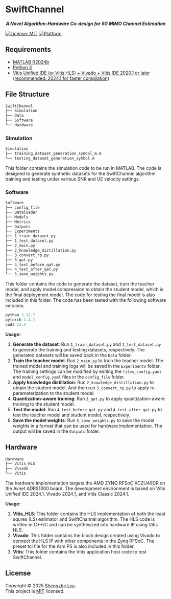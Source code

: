 # SwiftChannel

<p align="center"> <em><b>A Novel Algorithm-Hardware Co-design for 5G MIMO Channel Estimation</b></em> <p>

[![License: MIT](https://img.shields.io/badge/License-MIT-yellow.svg)](#)
[![Platform](https://img.shields.io/badge/platform-FPGA-orange)](#)

## Requirements
- [MATLAB R2024b](https://www.mathworks.com/products/matlab.html)
- [Python 3](https://www.python.org/downloads/)
- [Vitis Unified IDE (or Vitis HLS) + Vivado + Vitis IDE 2020.1 or later (recommended: 2024.1 for faster compilation)](https://www.xilinx.com/support/download/index.html/content/xilinx/en/downloadNav/vitis.html)

## File Structure
```bash
SwiftChannel
├── Simulation
├── Data
├── Software
└── Hardware
```

### Simulation
```bash
Simulation
├── training_dataset_generation_symbol_m.m
└── testing_dataset_generation_symbol.m
```
This folder contains the simulation code to be run in MATLAB. The code is designed to generate synthetic datasets for the SwiftChannel algorithm training and testing under various SNR and UE velocity settings.

### Software
```bash
Software
├── config_file
├── Dataloader
├── Models
├── Metrics
├── Outputs
├── Experiments
├── 1_train_dataset.py
├── 1_test_dataset.py
├── 2_main.py
├── 2_knowledge_distillation.py
├── 3_convert_rp.py
├── 3_qat.py
├── 4_test_before_qat.py
├── 4_test_after_qat.py
└── 5_save_weights.py
```
This folder contains the code to generate the dataset, train the teacher model, and apply model compression to obtain the student model, which is the final deployment model. The code for testing the final model is also included in this folder. The code has been tested with the following software versions:
```python
python 3.12.7
pytorch 2.4.1
cuda 12.4
```

**Usage:**
1. **Generate the dataset**: Run `1_train_dataset.py` and `1_test_dataset.py` to generate the training and testing datasets, respectively. The generated datasets will be saved back in the `Data` folder.
2. **Train the teacher model**: Run `2_main.py` to train the teacher model. The trained model and training logs will be saved in the `Experiments` folder. The training settings can be modified by editing the `files_config.yaml` and `model_config.yaml` files in the `config_file` folder.
3. **Apply knowledge distillation**: Run `2_knowledge_distillation.py` to obtain the student model. And then run `3_convert_rp.py` to apply re-parameterization to the student model.
4. **Quantization-aware training**: Run `3_qat.py` to apply quantization-aware training to the student model.
5. **Test the model**: Run `4_test_before_qat.py` and `4_test_after_qat.py` to test the teacher model and student model, respectively.
6. **Save the model weights**: Run `5_save_weights.py` to save the model weights in a format that can be used for hardware implementation. The output will be saved in the `Outputs` folder.

## Hardware
```bash
Hardware
├── Vitis_HLS
├── Vivado
└── Vitis
```
The hardware implementation targets the AMD ZYNQ RFSoC XCZU49DR on the Avnet ADRS1000 board. The development environment is based on Vitis Unified IDE 2024.1, Vivado 2024.1, and Vitis Classic 2024.1.

**Usage:**
1. **Vitis_HLS**: This folder contains the HLS implementation of both the least squres (LS) estimator and SwiftChannel algorithm. The HLS code is written in C++/C and can be synthesized into hardware IP using Vitis HLS.
2. **Vivado**: This folder contains the block design created using Vivado to connect the HLS IP with other components in the Zynq RFSoC. The preset tcl file for the Arm PS is also included in this folder.
3. **Vitis**: This folder contains the Vitis application host code to test SwiftChannel.

## License

Copyright © 2025 [Shengzhe Lyu](https://github.com/shengzhelyu65).<br />
This project is [MIT](https://github.com/shengzhelyu65/SwiftChannel/LICENSE) licensed.
